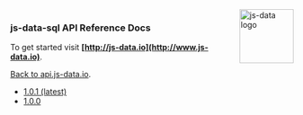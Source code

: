 <img src="https://raw.githubusercontent.com/js-data/js-data/master/js-data.png" alt="js-data logo" title="js-data" align="right" width="96" height="96" />

### js-data-sql API Reference Docs

To get started visit __[http://js-data.io](http://www.js-data.io)__.

[Back to api.js-data.io](http://api.js-data.io).

* [1.0.1 (latest)](http://api.js-data.io/js-data-sql/1.0.1/index.html)
* [1.0.0](http://api.js-data.io/js-data-sql/1.0.0/index.html)
